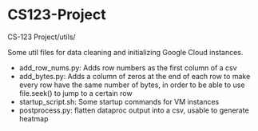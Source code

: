 # CS123-Project
CS-123 Project/utils/

Some util files for data cleaning and initializing Google Cloud instances. 

- add_row_nums.py: Adds row numbers as the first column of a csv
- add_bytes.py: Adds a column of zeros at the end of each row to make every row have the same number of bytes, in order to be able to use file.seek() to jump to a certain row
- startup_script.sh: Some startup commands for VM instances
- postprocess.py: flatten dataproc output into a csv, usable to generate heatmap